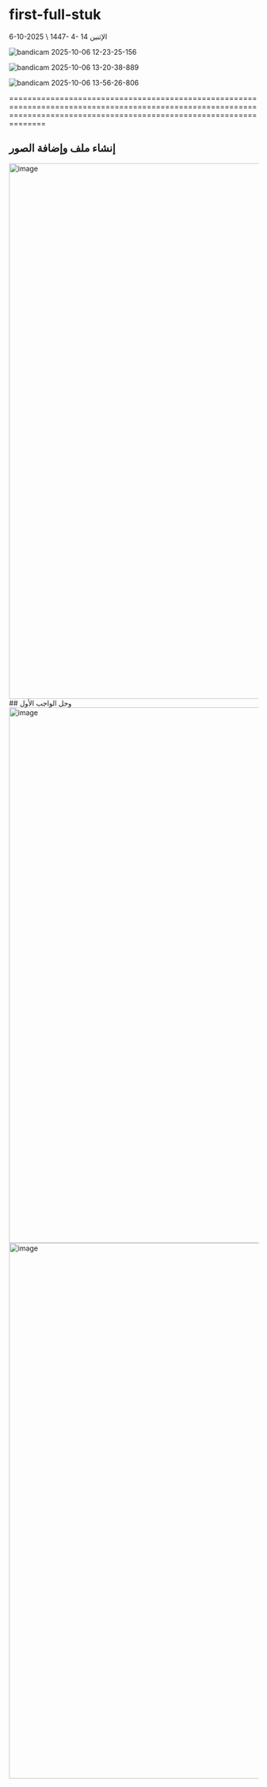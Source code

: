 # first-full-stuk
6-10-2025  \ 1447- 4- 14 الإثنين

![bandicam 2025-10-06 12-23-25-156](https://github.com/user-attachments/assets/cf62305f-308f-4716-bba2-cf77f4d0142c)

![bandicam 2025-10-06 13-20-38-889](https://github.com/user-attachments/assets/9fd1e457-ffda-47ce-9764-dc1dbfa66b7a)

![bandicam 2025-10-06 13-56-26-806](https://github.com/user-attachments/assets/6221711d-e831-4d7d-b9b4-ef898d0c8314)

==========================================================================================================================================================================
## إنشاء ملف وإضافة الصور
<img width="1920" height="1080" alt="image" src="https://github.com/user-attachments/assets/3333480f-21a5-4e61-b007-0a3f7ef38c7c" />
## وحل الواجب الأول
<img width="1920" height="1080" alt="image" src="https://github.com/user-attachments/assets/8edbd7ff-d57a-4b12-87be-2745f06b456b" />

<img width="1920" height="1080" alt="image" src="https://github.com/user-attachments/assets/e15728d6-d041-4b85-b81b-a4d44ae74805" />

